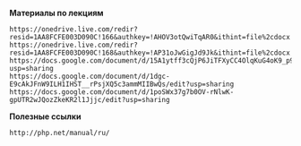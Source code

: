 __Материалы по лекциям__

    https://onedrive.live.com/redir?resid=1AA8FCFE003D090C!166&authkey=!AHOV3otQwiTqAR0&ithint=file%2cdocx
    https://onedrive.live.com/redir?resid=1AA8FCFE003D090C!168&authkey=!AP31oJwGigJd9Jk&ithint=file%2cdocx
    https://docs.google.com/document/d/15A1ytff3cQjP6JiTFXyCC4OlqKuG4oK9_p99RR1_xWY/edit?usp=sharing
    https://docs.google.com/document/d/1dgc-E9cAkJFnW9ILH1IHST__rPsjXQ5c3ammMIIBwQs/edit?usp=sharing
    https://docs.google.com/document/d/1poSWx37g7b0OV-rNlwK-gpUTR2wJQozZkeKR2l1Jjjc/edit?usp=sharing

__Полезные ссылки__

    http://php.net/manual/ru/